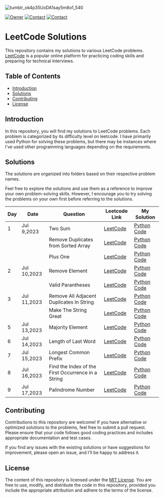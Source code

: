 
![tumblr_ok4p35UoDA1say5m8o1_540](https://github.com/omerahat/Leetcode-Solutions/assets/52050768/41360dbf-09fa-41fd-82db-20c75750ebdd)

[![Owner](https://img.shields.io/badge/owner-omerahat-red)](https://github.com/omerahat)
[![Contact](https://img.shields.io/badge/contact-linkedin-blue)](https://www.linkedin.com/in/omerahat/)
[![Contact](https://img.shields.io/badge/account-leetcode-orange)](https://leetcode.com/omerahat/)

# LeetCode Solutions

This repository contains my solutions to various LeetCode problems. [LeetCode](https://leetcode.com/problemset/all/) is a popular online platform for practicing coding skills and preparing for technical interviews.


## Table of Contents

- [Introduction](#introduction)
- [Solutions](#solutions)
- [Contributing](#contributing)
- [License](#license)

## Introduction

In this repository, you will find my solutions to LeetCode problems. Each problem is categorized by its difficulty level on leetcode. I have primarily used Python for solving these problems, but there may be instances where I've used other programming languages depending on the requirements.

## Solutions

The solutions are organized into folders based on their respective problem names. 

Feel free to explore the solutions and use them as a reference to improve your own problem-solving skills. However, I encourage you to try solving the problems on your own first before referring to the solutions.

| Day | Date        | Question                                 | Leetcode Link | My Solution     |
|-----|-------------|------------------------------------------|---------------|-----------------|
| 1   | Jul 9,2023  | Two Sum                                  | [LeetCode](https://leetcode.com/problems/two-sum/)  | [Python Code](https://github.com/omerahat/Leetcode-Solutions/blob/main/Solutions/Two%20Sum.py) |
|     |             | Remove Duplicates from Sorted Array      | [LeetCode](https://leetcode.com/problems/remove-duplicates-from-sorted-array/)  | [Python Code](https://github.com/omerahat/Leetcode-Solutions/blob/main/Solutions/Remove%20Duplicates%20from%20Sorted%20Array.py) |
|     |             | Plus One                                 | [LeetCode](https://leetcode.com/problems/plus-one/)  | [Python Code](https://github.com/omerahat/Leetcode-Solutions/blob/main/Solutions/Plus%20One.py) |
| 2   | Jul 10,2023 | Remove Element                           | [LeetCode](https://leetcode.com/problems/remove-element/)  | [Python Code](https://github.com/omerahat/Leetcode-Solutions/blob/main/Solutions/Remove%20Element.py) |
|     |             | Valid Parantheses                        | [LeetCode](https://leetcode.com/problems/valid-parentheses/)  | [Python Code](https://github.com/omerahat/Leetcode-Solutions/blob/main/Solutions/Valid%20Parentheses.py) |
| 3   | Jul 11,2023 | Remove All Adjacent Duplicates In String | [LeetCode](https://leetcode.com/problems/remove-all-adjacent-duplicates-in-string/)  | [Python Code](https://github.com/omerahat/Leetcode-Solutions/blob/main/Solutions/Remove%20All%20Adjacent%20Duplicates%20In%20String.py) |
|     |             | Make The String Great                    | [LeetCode](https://leetcode.com/problems/make-the-string-great/)  | [Python Code](https://github.com/omerahat/Leetcode-Solutions/blob/main/Solutions/Make%20The%20String%20Great.py) |
| 5   | Jul 13,2023 | Majority Element                                   | [LeetCode](https://leetcode.com/problems/majority-element/)  | [Python Code](https://github.com/omerahat/Leetcode-Solutions/blob/main/Solutions/Majority%20Element.py) |
| 6   | Jul 14,2023 | Length of Last Word                                | [LeetCode](https://leetcode.com/problems/length-of-last-word/)  | [Python Code](https://github.com/omerahat/Leetcode-Solutions/blob/main/Solutions/Length%20of%20Last%20Word.py) |
| 7   | Jul 15,2023 | Longest Common Prefix                              | [LeetCode](https://leetcode.com/problems/longest-common-prefix/)  | [Python Code](https://github.com/omerahat/Leetcode-Solutions/blob/main/Solutions/Longest%20Common%20Prefix.py) |
| 8   | Jul 16,2023 | Find the Index of the First Occurrence in a String | [LeetCode](https://leetcode.com/problems/find-the-index-of-the-first-occurrence-in-a-string/)  | [Python Code](https://github.com/omerahat/Leetcode-Solutions/blob/main/Solutions/Find%20the%20Index%20of%20the%20First%20Occurrence%20in%20a%20String.py) |
| 9   | Jul 17,2023 | Palindrome Number                                  | [LeetCode](https://leetcode.com/problems/palindrome-number/)  | [Python Code](https://github.com/omerahat/Leetcode-Solutions/blob/main/Solutions/Palindrome%20Number.py) |
## Contributing

Contributions to this repository are welcome! If you have alternative or optimized solutions to the problems, feel free to submit a pull request. Please ensure that your code follows good coding practices and includes appropriate documentation and test cases.

If you find any issues with the existing solutions or have suggestions for improvement, please open an issue, and I'll be happy to address it.

## License

The content of this repository is licensed under the [MIT License](LICENSE). You are free to use, modify, and distribute the code in this repository, provided you include the appropriate attribution and adhere to the terms of the license.

